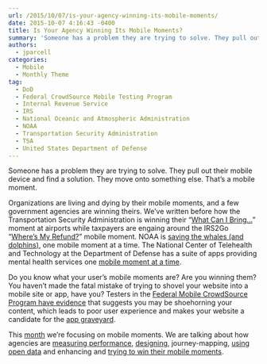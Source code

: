 ```yaml
---
url: /2015/10/07/is-your-agency-winning-its-mobile-moments/
date: 2015-10-07 4:16:43 -0400
title: Is Your Agency Winning Its Mobile Moments?
summary: 'Someone has a problem they are trying to solve. They pull out their mobile device and find a solution. They move onto something else. That&amp;#8217;s a mobile moment. Organizations are living and dying by their mobile moments, and a few government agencies are winning theirs. We&amp;#8217;ve written before how the Transportation Security Administration is winning'
authors:
  - jparcell
categories:
  - Mobile
  - Monthly Theme
tag:
  - DoD
  - Federal CrowdSource Mobile Testing Program
  - Internal Revenue Service
  - IRS
  - National Oceanic and Atmospheric Administration
  - NOAA
  - Transportation Security Administration
  - TSA
  - United States Department of Defense
---
```


Someone has a problem they are trying to solve. They pull out their mobile device and find a solution. They move onto something else. That&#8217;s a mobile moment.

Organizations are living and dying by their mobile moments, and a few government agencies are winning theirs. We&#8217;ve written before how the Transportation Security Administration is winning their &#8220;[What Can I Bring&#8230;](https://www.WHATEVER/2015/06/01/finding-the-best-mobile-moment-is-the-first-stepping-stone-to-anytime-anywhere-government/)&#8221; moment at airports while taxpayers are engaing around the IRS2Go &#8220;[Where&#8217;s My Refund?](https://www.WHATEVER/2012/07/13/irs2go-app/)&#8221; mobile moment. NOAA is [saving the whales (and dolphins)](https://www.WHATEVER/2014/09/25/saving-the-whales-with-just-your-smartphone-west-coast-edition/), one mobile moment at a time. The National Center of Telehealth and Technology at the Department of Defense has a suite of apps providing mental health services one [mobile moment at a time](https://www.WHATEVER/2015/06/25/using-apps-for-mental-healthcare/).

Do you know what your user&#8217;s mobile moments are? Are you winning them? You haven’t made the fatal mistake of trying to shovel your website into a mobile site or app, have you? Testers in the [Federal Mobile CrowdSource Program have evidence](https://www.WHATEVER/2015/08/31/mobile-content-less-is-more/) that suggests you may be shoehorning your content, which leads to poor user experience and makes your website a candidate for the [app graveyard](https://www.WHATEVER/2014/07/29/trends-on-tuesday-avoid-the-app-graveyard/).

This [month](https://www.WHATEVER/category/monthly-theme/) we&#8217;re focusing on mobile moments. We are talking about how agencies are [measuring performance](https://www.WHATEVER/2015/10/21/gov-analytics-breakdown-2-mobile-is-bigger-than-ever/), [designing](https://www.WHATEVER/2015/10/13/trends-on-tuesday-is-crowdsourcing-the-future-of-mobile-design-and-development-2/), journey-mapping, [using open data](https://www.WHATEVER/2015/10/21/the-data-briefing-300-mobile-moments/) and enhancing and [trying to win their mobile moments](https://www.WHATEVER/2015/10/26/texting-is-another-way-to-make-mobile-moments/).